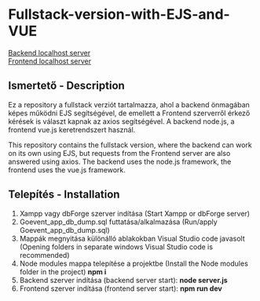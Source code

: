 # Fullstack-version-with-EJS-and-VUE
[Backend localhost server ](http:localhost:5172)   
[Frontend localhost server ](http:localhost:5173)


## Ismertető - Description
Ez a repository a fullstack verziót tartalmazza, ahol a backend önmagában képes működni EJS segítségével, de emellett a Frontend szerverről érkező kérések is választ kapnak az axios segítségével. A backend node.js, a frontend vue.js keretrendszert használ.

This repository contains the fullstack version, where the backend can work on its own using EJS, but requests from the Frontend server are also answered using axios. The backend uses the node.js framework, the frontend uses the vue.js framework.

## Telepítés - Installation

1. Xampp vagy dbForge szerver indítása (Start Xampp or dbForge server)  
2. Goevent_app_db_dump.sql futtatása/alkalmazása (Run/apply Goevent_app_db_dump.sql)   
3. Mappák megnyitása különálló ablakokban Visual Studio code javasolt (Opening folders in separate windows Visual Studio code is recommended)    
4. Node modules mappa telepítése a projektbe (Install the Node modules folder in the project) **npm i**  
5. Backend szerver indítása (backend server start): **node server.js**    
6. Frontend szerver indítása (frontend server start): **npm run dev**  
